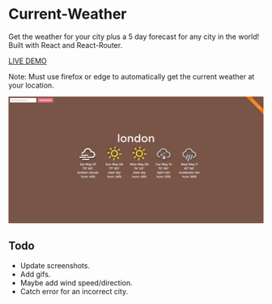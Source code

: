 # Current-Weather
Get the weather for your city plus a 5 day forecast for any city in the world! Built with React and React-Router.

[LIVE DEMO](http://shrouded-fortress-65272.herokuapp.com/)

Note: Must use firefox or edge to automatically get the current weather at your location.

![alt text](https://raw.githubusercontent.com/qualitydixon/Current-Weather/master/screenshots/screen1.png "Screenshot")

## Todo

- Update screenshots.
- Add gifs.
- Maybe add wind speed/direction.
- Catch error for an incorrect city.